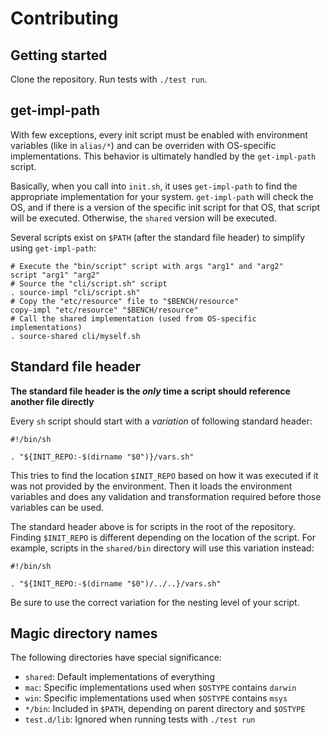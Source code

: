 # Contributing

## Getting started

Clone the repository. Run tests with `./test run`.

## get-impl-path

With few exceptions, every init script must be enabled with environment variables (like in `alias/*`) and can be overriden with OS-specific implementations. This behavior is ultimately handled by the `get-impl-path` script.

Basically, when you call into `init.sh`, it uses `get-impl-path` to find the appropriate implementation for your system. `get-impl-path` will check the OS, and if there is a version of the specific init script for that OS, that script will be executed. Otherwise, the `shared` version will be executed.

Several scripts exist on `$PATH` (after the standard file header) to simplify using `get-impl-path`:

    # Execute the "bin/script" script with args "arg1" and "arg2"
    script "arg1" "arg2"
    # Source the "cli/script.sh" script
    . source-impl "cli/script.sh"
    # Copy the "etc/resource" file to "$BENCH/resource"
    copy-impl "etc/resource" "$BENCH/resource"
    # Call the shared implementation (used from OS-specific implementations)
    . source-shared cli/myself.sh

## Standard file header

**The standard file header is the *only* time a script should reference another file directly**

Every `sh` script should start with a *variation* of following standard header:

    #!/bin/sh

    . "${INIT_REPO:-$(dirname "$0")}/vars.sh"

This tries to find the location `$INIT_REPO` based on how it was executed if it was not provided by the environment. Then it loads the environment variables and does any validation and transformation required before those variables can be used.

The standard header above is for scripts in the root of the repository. Finding `$INIT_REPO` is different depending on the location of the script. For example, scripts in the `shared/bin` directory will use this variation instead:

    #!/bin/sh

    . "${INIT_REPO:-$(dirname "$0")/../..}/vars.sh"

Be sure to use the correct variation for the nesting level of your script.

## Magic directory names

The following directories have special significance:

- `shared`: Default implementations of everything
- `mac`: Specific implementations used when `$OSTYPE` contains `darwin`
- `win`: Specific implementations used when `$OSTYPE` contains `msys`
- `*/bin`: Included in `$PATH`, depending on parent directory and `$OSTYPE`
- `test.d/lib`: Ignored when running tests with `./test run`
